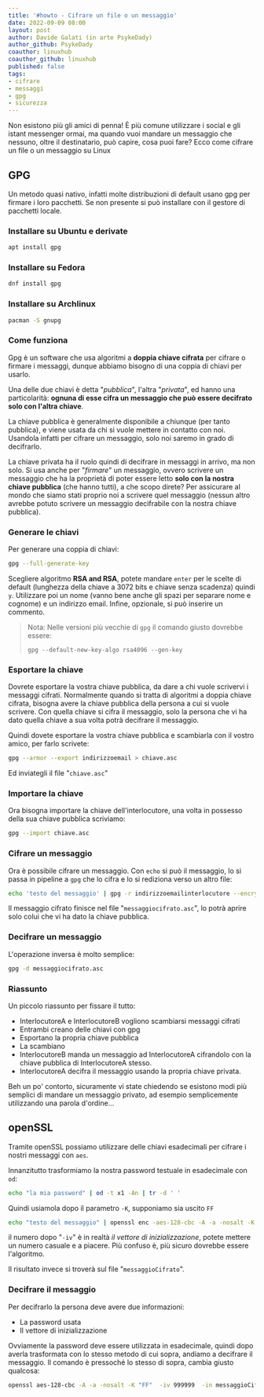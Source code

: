 ```yaml
---
title: '#howto - Cifrare un file o un messaggio' 
date: 2022-09-09 08:00
layout: post 
author: Davide Galati (in arte PsykeDady)
author_github: PsykeDady
coauthor: linuxhub
coauthor_github: linuxhub 
published: false
tags: 
- cifrare 
- messaggi
- gpg
- sicurezza 
---
```




Non esistono più gli amici di penna! È più comune utilizzare i social e gli istant messenger ormai, ma quando vuoi mandare un messaggio che nessuno, oltre il destinatario, può capire, cosa puoi fare? Ecco come cifrare un file o un messaggio su Linux



## GPG

Un metodo quasi nativo, infatti molte distribuzioni di default usano gpg per firmare i loro pacchetti.  Se non presente si può installare con il gestore di pacchetti locale.



### Installare su Ubuntu e derivate

```bash
apt install gpg
```

 

### Installare su Fedora 

```bash
dnf install gpg 
```



### Installare su Archlinux 

```bash
pacman -S gnupg
```



### Come funziona

Gpg è un software che usa algoritmi a **doppia chiave cifrata** per cifrare o firmare i messaggi, dunque abbiamo bisogno di una coppia di chiavi per usarlo. 

Una delle due chiavi è detta "*pubblica*", l'altra "*privata*", ed hanno una particolarità: **ognuna di esse cifra un messaggio che può essere decifrato solo con l'altra chiave**.

La chiave pubblica è generalmente disponibile a chiunque (per tanto pubblica), e viene usata da chi si vuole mettere in contatto con noi. Usandola infatti per cifrare un messaggio, solo noi saremo in grado di decifrarlo. 


La chiave privata ha il ruolo quindi di decifrare in messaggi in arrivo, ma non solo. Si usa anche per "*firmare*" un messaggio, ovvero scrivere un messaggio che ha la proprietà di poter essere letto **solo con la nostra chiave pubblica** (che hanno tutti), a che scopo direte? Per assicurare al mondo che siamo stati proprio noi a scrivere quel messaggio (nessun altro avrebbe potuto scrivere un messaggio decifrabile con la nostra chiave pubblica).

### Generare le chiavi


Per generare una coppia di chiavi: 

```bash
gpg --full-generate-key
```





Scegliere algoritmo **RSA and RSA**, potete mandare `enter` per le scelte di default (lunghezza della chiave a 3072 bits e chiave senza scadenza) quindi `y`. Utilizzare poi un nome (vanno bene anche gli spazi per separare nome e cognome) e un indirizzo email. Infine, opzionale, si può inserire un commento.



>  Nota: Nelle versioni più vecchie di `gpg` il comando giusto dovrebbe essere:
>
>  `gpg --default-new-key-algo rsa4096 --gen-key`



### Esportare la chiave 

Dovrete esportare la vostra chiave pubblica, da dare a chi vuole scrivervi i messaggi cifrati. Normalmente quando si tratta di algoritmi a doppia chiave cifrata, bisogna avere la chiave pubblica della persona a cui si vuole scrivere. Con quella chiave si cifra il messaggio, solo la persona che vi ha dato quella chiave a sua volta potrà decifrare il messaggio.



Quindi dovete esportare la vostra chiave pubblica e scambiarla con il vostro amico, per farlo scrivete: 

```bash
gpg --armor --export indirizzoemail > chiave.asc
```

 Ed inviategli il file "`chiave.asc`"



### Importare la chiave

Ora bisogna importare la chiave dell'interlocutore, una volta in possesso della sua chiave pubblica scriviamo: 

```bash
gpg --import chiave.asc
```



### Cifrare un messaggio

Ora è possibile cifrare un messaggio. Con `echo` si può il messaggio, lo si passa in pipeline a `gpg` che lo cifra e lo si rediziona verso un altro file: 

```bash
echo 'testo del messaggio' | gpg -r indirizzoemailinterlocutore --encrypt  > messaggiocifrato.asc
```

 

Il messaggio cifrato finisce nel file "`messaggiocifrato.asc`", lo potrà aprire solo colui che vi ha dato la chiave pubblica. 



### Decifrare un messaggio 

L'operazione inversa è molto semplice: 

```bash
gpg -d messaggiocifrato.asc
```



### Riassunto 

Un piccolo riassunto per fissare il tutto: 

- InterlocutoreA e InterlocutoreB vogliono scambiarsi messaggi cifrati
- Entrambi creano delle chiavi con gpg 
- Esportano la propria chiave pubblica
- La scambiano
- InterlocutoreB manda un messaggio ad InterlocutoreA cifrandolo con la chiave pubblica di InterlocutoreA stesso.
- InterlocutoreA decifra il messaggio usando la propria chiave privata.



Beh un po' contorto, sicuramente vi state chiedendo se esistono modi più semplici di mandare un messaggio privato, ad esempio semplicemente utilizzando una parola d'ordine... 



## openSSL

Tramite openSSL possiamo utilizzare delle chiavi esadecimali per cifrare i nostri messaggi con `aes`.

Innanzitutto trasformiamo la nostra password testuale in esadecimale con `od`: 

```bash
echo "la mia password" | od -t x1 -An | tr -d ' '
```

Quindi usiamola dopo il parametro `-K`, supponiamo sia uscito `FF`

```bash
echo "testo del messaggio" | openssl enc -aes-128-cbc -A -a -nosalt -K "FF" -iv 999999 -out messaggioCifrato
```

il numero dopo "`-iv`" è in realtà *il vettore di inizializzazione*, potete mettere un numero casuale e a piacere. Più confuso è, più sicuro dovrebbe essere l'algoritmo. 

Il risultato invece si troverà sul file "`messaggioCifrato`".

### Decifrare il messaggio 

Per decifrarlo la persona deve avere due informazioni: 

- La password usata
- Il vettore di inizializzazione

Ovviamente la password deve essere utilizzata in esadecimale, quindi dopo averla trasformata con lo stesso metodo di cui sopra, andiamo a decifrare il messaggio. Il comando è pressoché lo stesso di sopra, cambia giusto qualcosa: 

```bash
openssl aes-128-cbc -A -a -nosalt -K "FF"  -iv 999999  -in messaggioCifrato -d 
```



